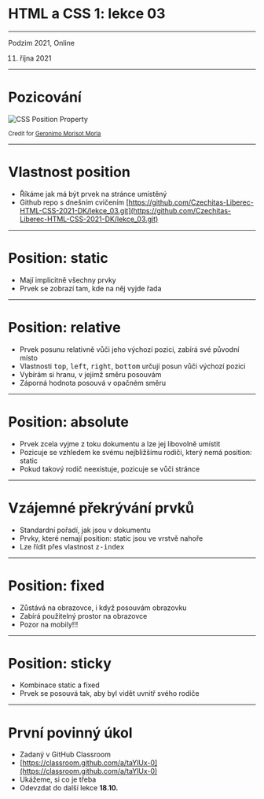 # HTML a CSS 1: lekce 03

---

Podzim 2021, Online

11. října 2021

---

# Pozicování
![CSS Position Property](https://miro.medium.com/max/2000/1*8OQ7qwYSCuVVwGFTC82KrQ.png)

<small>Credit for  [Geronimo Morisot Morla
](https://medium.com/@geromorla/css-position-property-starters-guide-3602431df059)</small>


---

# Vlastnost position

- Říkáme jak má být prvek na stránce umístěný
- Github repo s dnešním cvičením [https://github.com/Czechitas-Liberec-HTML-CSS-2021-DK/lekce_03.git](https://github.com/Czechitas-Liberec-HTML-CSS-2021-DK/lekce_03.git)

---

# Position: static

- Mají implicitně všechny prvky
- Prvek se zobrazí tam, kde na něj vyjde řada

---

# Position: relative

- Prvek posunu relativně vůči jeho výchozí pozici, zabírá své původní místo
- Vlastnosti <kbd>top</kbd>, <kbd>left</kbd>, <kbd>right</kbd>, <kbd>bottom</kbd> určují posun vůči výchozí pozici
- Vybírám si hranu, v jejímž směru posouvám
- Záporná hodnota posouvá v opačném směru

---

# Position: absolute

- Prvek zcela vyjme z toku dokumentu a lze jej libovolně umístit
- Pozicuje se vzhledem ke svému nejbližšímu rodiči, který nemá position: static
- Pokud takový rodič neexistuje, pozicuje se vůči stránce

---

# Vzájemné překrývání prvků

- Standardní pořadí, jak jsou v dokumentu
- Prvky, které nemají position: static jsou ve vrstvě nahoře
- Lze řídit přes vlastnost <kbd>z-index</kbd>

---

# Position: fixed
- Zůstává na obrazovce, i když posouvám obrazovku
- Zabírá použitelný prostor na obrazovce
- Pozor na mobily!!!

---

# Position: sticky
- Kombinace static a fixed
- Prvek se posouvá tak, aby byl vidět uvnitř svého rodiče

---

# První povinný úkol

- Zadaný v GitHub Classroom
- [https://classroom.github.com/a/taYlUx-0](https://classroom.github.com/a/taYlUx-0)
- Ukážeme, si co je třeba
- Odevzdat do další lekce **18.10.**
